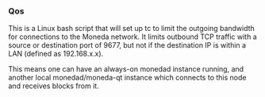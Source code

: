 ### Qos ###

This is a Linux bash script that will set up tc to limit the outgoing bandwidth for connections to the Moneda network. It limits outbound TCP traffic with a source or destination port of 9677, but not if the destination IP is within a LAN (defined as 192.168.x.x).

This means one can have an always-on monedad instance running, and another local monedad/moneda-qt instance which connects to this node and receives blocks from it.
